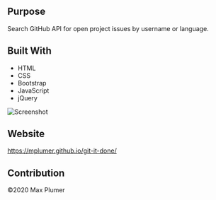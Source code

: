## Purpose
Search GitHub API for open project issues by username or language. 

## Built With
* HTML
* CSS
* Bootstrap
* JavaScript
* jQuery

![Screenshot](assets/images/screenshot.jpg)

## Website
 https://mplumer.github.io/git-it-done/

## Contribution
 ©️2020 Max Plumer